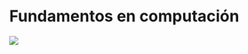 # Fundamentos en computación

![](https://raw.githubusercontent.com/jacallem94/Fund.-Computaci-n/main/Figures/FundComp.png)


